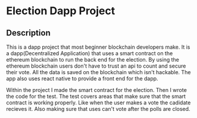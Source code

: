 # Election Dapp Project

## Description

This is a dapp project that most beginner blockchain developers make. It is a dapp(Decentralized Application) that uses a smart contract on the ethereum blockchain to run the back end for the election. By using the ethereum blockchain users don't have to trust an api to count and secure their vote. All the data is saved on the blockchain which isn't hackable. The app also uses react native to provide a front end for the dapp.

Within the project I made the smart contract for the election. Then I wrote the code for the test. The test covers areas that make sure that the smart contract is working properly. Like when the user makes a vote the cadidate recieves it. Also making sure that uses can't vote after the polls are closed.